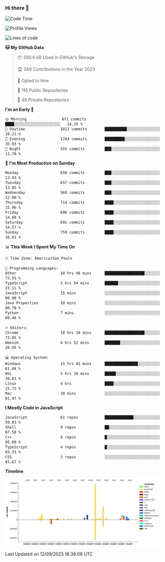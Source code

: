 ### Hi there 👋

<!--START_SECTION:waka-->
![Code Time](http://img.shields.io/badge/Code%20Time-4%2C976%20hrs%2011%20mins-blue)

![Profile Views](http://img.shields.io/badge/Profile%20Views-0-blue)

![Lines of code](https://img.shields.io/badge/From%20Hello%20World%20I%27ve%20Written-2.0%20million%20lines%20of%20code-blue)

**🐱 My GitHub Data** 

> 📦 590.6 kB Used in GitHub's Storage 
 > 
> 🏆 349 Contributions in the Year 2023
 > 
> 💼 Opted to Hire
 > 
> 📜 116 Public Repositories 
 > 
> 🔑 48 Private Repositories 
 > 
**I'm an Early 🐤** 

```text
🌞 Morning                671 commits         ████░░░░░░░░░░░░░░░░░░░░░   14.15 % 
🌆 Daytime                1812 commits        ██████████░░░░░░░░░░░░░░░   38.21 % 
🌃 Evening                1704 commits        █████████░░░░░░░░░░░░░░░░   35.93 % 
🌙 Night                  555 commits         ███░░░░░░░░░░░░░░░░░░░░░░   11.70 % 
```
📅 **I'm Most Productive on Sunday** 

```text
Monday                   656 commits         ███░░░░░░░░░░░░░░░░░░░░░░   13.83 % 
Tuesday                  657 commits         ███░░░░░░░░░░░░░░░░░░░░░░   13.85 % 
Wednesday                569 commits         ███░░░░░░░░░░░░░░░░░░░░░░   12.00 % 
Thursday                 714 commits         ████░░░░░░░░░░░░░░░░░░░░░   15.06 % 
Friday                   696 commits         ████░░░░░░░░░░░░░░░░░░░░░   14.68 % 
Saturday                 691 commits         ████░░░░░░░░░░░░░░░░░░░░░   14.57 % 
Sunday                   759 commits         ████░░░░░░░░░░░░░░░░░░░░░   16.01 % 
```


📊 **This Week I Spent My Time On** 

```text
🕑︎ Time Zone: America/Sao_Paulo

💬 Programming Languages: 
Other                    18 hrs 46 mins      ██████████████████░░░░░░░   73.55 % 
TypeScript               5 hrs 54 mins       ██████░░░░░░░░░░░░░░░░░░░   23.11 % 
JavaScript               15 mins             ░░░░░░░░░░░░░░░░░░░░░░░░░   00.98 % 
Java Properties          10 mins             ░░░░░░░░░░░░░░░░░░░░░░░░░   00.70 % 
Python                   7 mins              ░░░░░░░░░░░░░░░░░░░░░░░░░   00.46 % 

🔥 Editors: 
Chrome                   18 hrs 39 mins      ██████████████████░░░░░░░   73.05 % 
Neovim                   6 hrs 52 mins       ███████░░░░░░░░░░░░░░░░░░   26.95 % 

💻 Operating System: 
Windows                  15 hrs 45 mins      ███████████████░░░░░░░░░░   61.68 % 
WSL                      5 hrs 16 mins       █████░░░░░░░░░░░░░░░░░░░░   20.63 % 
Linux                    4 hrs               ████░░░░░░░░░░░░░░░░░░░░░   15.72 % 
Mac                      30 mins             ░░░░░░░░░░░░░░░░░░░░░░░░░   01.97 % 
```

**I Mostly Code in JavaScript** 

```text
JavaScript               61 repos            █████████████░░░░░░░░░░░░   50.83 % 
Shell                    9 repos             ██░░░░░░░░░░░░░░░░░░░░░░░   07.50 % 
C++                      6 repos             █░░░░░░░░░░░░░░░░░░░░░░░░   05.00 % 
TypeScript               4 repos             █░░░░░░░░░░░░░░░░░░░░░░░░   03.33 % 
CSS                      2 repos             ░░░░░░░░░░░░░░░░░░░░░░░░░   01.67 % 
```



**Timeline**

![Lines of Code chart](https://raw.githubusercontent.com/jampow/jampow/master/assets/bar_graph.png)


 Last Updated on 12/09/2023 18:38:08 UTC
<!--END_SECTION:waka-->
